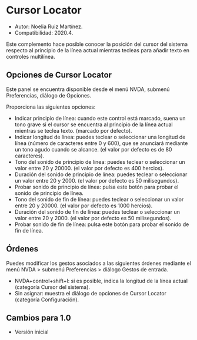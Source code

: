 # Cursor Locator #
* Autor: Noelia Ruiz Martínez.
* Compatibilidad: 2020.4.

Este complemento hace posible conocer la posición del cursor del sistema respecto al principio de la línea actual mientras tecleas para añadir texto en controles multilínea.

## Opciones de Cursor Locator ##

Este panel se encuentra disponible desde el menú NVDA, submenú Preferencias, diálogo de Opciones.

Proporciona las siguientes opciones:

* Indicar principio de línea: cuando este control está marcado, suena un tono grave si el cursor se encuentra al principio de la línea actual mientras se teclea texto. (marcado por defecto).
* Indicar longitud de línea: puedes teclear o seleccionar una longitud de línea (número de caracteres entre 0 y 600), que se anunciará mediante un tono agudo cuando se alcance. (el valor por defecto es de 80 caracteres).
* Tono del sonido de principio de línea: puedes teclear o seleccionar un valor entre 20 y 20000. (el valor por defecto es 400 hercios).
* Duración del sonido de principio de línea: puedes teclear o seleccionar un valor entre 20 y 2000. (el valor por defecto es 50 milisegundos).
* Probar sonido de principio de línea: pulsa este botón para probar el sonido de principio de línea.
* Tono del sonido de fin de línea: puedes teclear o seleccionar un valor entre 20 y 20000. (el valor por defecto es 1000 hercios).
* Duración del sonido de fin de línea: puedes teclear o seleccionar un valor entre 20 y 2000. (el valor por defecto es 50 milisegundos).
* Probar sonido de fin de línea: pulsa este botón para probar el sonido de fin de línea.

## Órdenes ##

Puedes modificar los gestos asociados a las siguientes órdenes mediante el menú NVDA > submenú Preferencias > diálogo Gestos de entrada.

* NVDA+control+shift+l: si es posible, indica la longitud de la línea actual (categoría Cursor del sistema).
* Sin asignar: muestra el diálogo de opciones de Cursor Locator (categoría Configuración).

## Cambios para 1.0 ##
* Versión inicial

